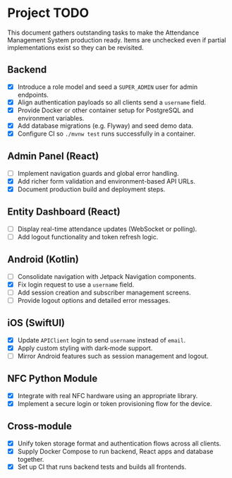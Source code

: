 # Project TODO

This document gathers outstanding tasks to make the Attendance Management System production ready. Items are unchecked even if partial implementations exist so they can be revisited.

## Backend
- [x] Introduce a role model and seed a `SUPER_ADMIN` user for admin endpoints.
- [x] Align authentication payloads so all clients send a `username` field.
- [x] Provide Docker or other container setup for PostgreSQL and environment variables.
- [x] Add database migrations (e.g. Flyway) and seed demo data.
- [x] Configure CI so `./mvnw test` runs successfully in a container.

## Admin Panel (React)
- [ ] Implement navigation guards and global error handling.
- [x] Add richer form validation and environment-based API URLs.
- [x] Document production build and deployment steps.

## Entity Dashboard (React)
- [ ] Display real-time attendance updates (WebSocket or polling).
- [ ] Add logout functionality and token refresh logic.

## Android (Kotlin)
- [ ] Consolidate navigation with Jetpack Navigation components.
- [x] Fix login request to use a `username` field.
- [ ] Add session creation and subscriber management screens.
- [ ] Provide logout options and detailed error messages.

## iOS (SwiftUI)
- [x] Update `APIClient` login to send `username` instead of `email`.
- [x] Apply custom styling with dark‑mode support.
- [ ] Mirror Android features such as session management and logout.

## NFC Python Module
- [x] Integrate with real NFC hardware using an appropriate library.
- [x] Implement a secure login or token provisioning flow for the device.

## Cross‑module
- [x] Unify token storage format and authentication flows across all clients.
- [x] Supply Docker Compose to run backend, React apps and database together.
- [x] Set up CI that runs backend tests and builds all frontends.
